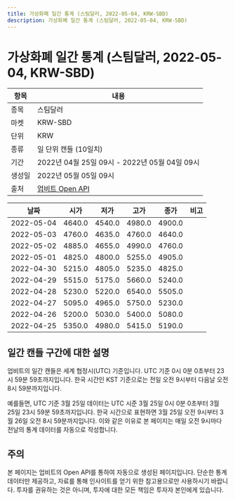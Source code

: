 ```yaml
---
title: 가상화폐 일간 통계 (스팀달러, 2022-05-04, KRW-SBD)
description: 가상화폐 일간 통계 (스팀달러, 2022-05-04, KRW-SBD)
---
```



가상화폐 일간 통계 (스팀달러, 2022-05-04, KRW-SBD)
===

|항목|내용|
|--|--|
|종목|스팀달러|
|마켓|KRW-SBD|
|단위|KRW|
|종류|일 단위 캔들 (10일치)|
|기간|2022년 04월 25일 09시 - 2022년 05월 04일 09시|
|생성일|2022년 05월 05일 09시|
|출처|[업비트 Open API](https://docs.upbit.com)|


|날짜|시가|저가|고가|종가|비고|
|--|--|--|--|--|--|
|2022-05-04|4640.0|4540.0|4980.0|4900.0|    |
|2022-05-03|4760.0|4635.0|4760.0|4640.0|    |
|2022-05-02|4885.0|4655.0|4990.0|4760.0|    |
|2022-05-01|4825.0|4800.0|5255.0|4905.0|    |
|2022-04-30|5215.0|4805.0|5235.0|4825.0|    |
|2022-04-29|5515.0|5175.0|5660.0|5240.0|    |
|2022-04-28|5230.0|5220.0|6540.0|5505.0|    |
|2022-04-27|5095.0|4965.0|5750.0|5230.0|    |
|2022-04-26|5200.0|5030.0|5400.0|5080.0|    |
|2022-04-25|5350.0|4980.0|5415.0|5190.0|    |


일간 캔들 구간에 대한 설명
---


업비트의 일간 캔들은 세계 협정시(UTC) 기준입니다. 
UTC 기준 0시 0분 0초부터 23시 59분 59초까지입니다. 
한국 시간인 KST 기준으로는 전일 오전 9시부터 다음날 오전 8시 59분까지입니다. 


예를들면, UTC 기준 3월 25일 데이터는 UTC 시준 3월 25일 0시 0분 0초부터 3월 25일 23시 59분 59초까지입니다. 
한국 시간으로 표현하면 3월 25일 오전 9시부터 3월 26일 오전 8시 59분까지입니다. 
이와 같은 이유로 본 페이지는 매일 오전 9시마다 전날의 통계 데이터를 자동으로 작성합니다. 


주의
---


본 페이지는 업비트의 Open API를 통하여 자동으로 생성된 페이지입니다. 
단순한 통계 데이터만 제공하고, 자료를 통해 인사이트를 얻기 위한 참고용으로만 사용하시기 바랍니다. 
투자를 권유하는 것은 아니며, 투자에 대한 모든 책임은 투자자 본인에게 있습니다. 

